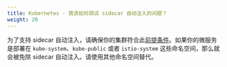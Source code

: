 ```yaml
---
title: Kubernetes - 我该如何调试 sidecar 自动注入的问题？
weight: 20
---
```


为了支持 sidecar 自动注入，请确保你的集群符合此[前提条件](/docs/setup/additional-setup/sidecar-injection/#automatic-sidecar-injection)。如果你的微服务是部署在 `kube-system`、`kube-public` 或者 `istio-system` 这些命名空间，那么就会被免除 sidecar 自动注入。请使用其他命名空间替代。
